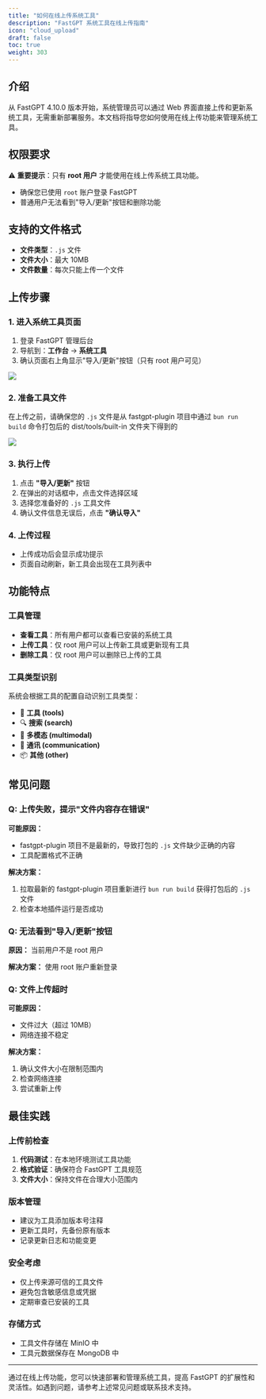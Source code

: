 ```yaml
---
title: "如何在线上传系统工具"
description: "FastGPT 系统工具在线上传指南"
icon: "cloud_upload"
draft: false
toc: true
weight: 303
---
```


## 介绍

从 FastGPT 4.10.0 版本开始，系统管理员可以通过 Web 界面直接上传和更新系统工具，无需重新部署服务。本文档将指导您如何使用在线上传功能来管理系统工具。

## 权限要求

⚠️ **重要提示**：只有 **root 用户** 才能使用在线上传系统工具功能。

- 确保您已使用 `root` 账户登录 FastGPT
- 普通用户无法看到"导入/更新"按钮和删除功能

## 支持的文件格式

- **文件类型**：`.js` 文件
- **文件大小**：最大 10MB
- **文件数量**：每次只能上传一个文件

## 上传步骤

### 1. 进入系统工具页面

1. 登录 FastGPT 管理后台
2. 导航到：**工作台** → **系统工具**
3. 确认页面右上角显示"导入/更新"按钮（只有 root 用户可见）

![](/imgs/plugins/entry.png)

### 2. 准备工具文件

在上传之前，请确保您的 `.js` 文件是从 fastgpt-plugin 项目中通过 `bun run build` 命令打包后的 dist/tools/built-in 文件夹下得到的

![](/imgs/plugins/file.png)

### 3. 执行上传

1. 点击 **"导入/更新"** 按钮
2. 在弹出的对话框中，点击文件选择区域
3. 选择您准备好的 `.js` 工具文件
4. 确认文件信息无误后，点击 **"确认导入"**

### 4. 上传过程

- 上传成功后会显示成功提示
- 页面自动刷新，新工具会出现在工具列表中

## 功能特点

### 工具管理

- **查看工具**：所有用户都可以查看已安装的系统工具
- **上传工具**：仅 root 用户可以上传新工具或更新现有工具
- **删除工具**：仅 root 用户可以删除已上传的工具

### 工具类型识别

系统会根据工具的配置自动识别工具类型：

- 🔧 **工具 (tools)**
- 🔍 **搜索 (search)**  
- 🎨 **多模态 (multimodal)**
- 💬 **通讯 (communication)**
- 📦 **其他 (other)**

## 常见问题

### Q: 上传失败，提示"文件内容存在错误"

**可能原因：**
- fastgpt-plugin 项目不是最新的，导致打包的 `.js` 文件缺少正确的内容
- 工具配置格式不正确

**解决方案：**
1. 拉取最新的 fastgpt-plugin 项目重新进行 `bun run build` 获得打包后的 `.js` 文件
2. 检查本地插件运行是否成功

### Q: 无法看到"导入/更新"按钮

**原因：** 当前用户不是 root 用户

**解决方案：** 使用 root 账户重新登录

### Q: 文件上传超时

**可能原因：**
- 文件过大（超过 10MB）
- 网络连接不稳定

**解决方案：**
1. 确认文件大小在限制范围内
2. 检查网络连接
3. 尝试重新上传

## 最佳实践

### 上传前检查

1. **代码测试**：在本地环境测试工具功能
2. **格式验证**：确保符合 FastGPT 工具规范
3. **文件大小**：保持文件在合理大小范围内

### 版本管理

- 建议为工具添加版本号注释
- 更新工具时，先备份原有版本
- 记录更新日志和功能变更

### 安全考虑

- 仅上传来源可信的工具文件
- 避免包含敏感信息或凭据
- 定期审查已安装的工具

### 存储方式

- 工具文件存储在 MinIO 中
- 工具元数据保存在 MongoDB 中

---

通过在线上传功能，您可以快速部署和管理系统工具，提高 FastGPT 的扩展性和灵活性。如遇到问题，请参考上述常见问题或联系技术支持。 